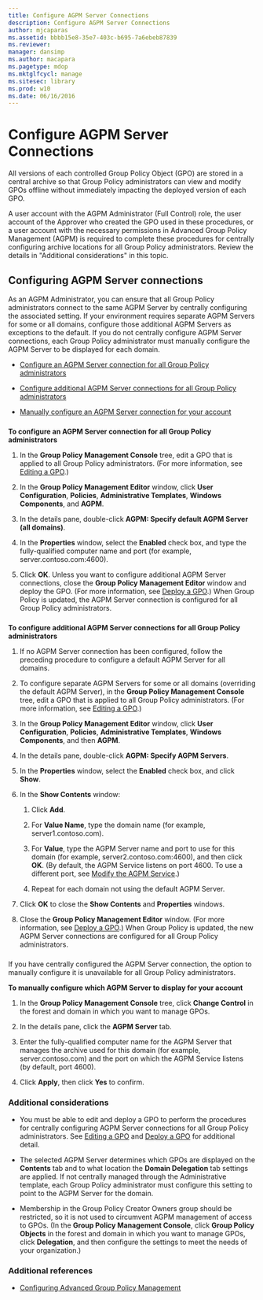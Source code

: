 ```yaml
---
title: Configure AGPM Server Connections
description: Configure AGPM Server Connections
author: mjcaparas
ms.assetid: bbbb15e8-35e7-403c-b695-7a6ebeb87839
ms.reviewer: 
manager: dansimp
ms.author: macapara
ms.pagetype: mdop
ms.mktglfcycl: manage
ms.sitesec: library
ms.prod: w10
ms.date: 06/16/2016
---
```



# Configure AGPM Server Connections


All versions of each controlled Group Policy Object (GPO) are stored in a central archive so that Group Policy administrators can view and modify GPOs offline without immediately impacting the deployed version of each GPO.

A user account with the AGPM Administrator (Full Control) role, the user account of the Approver who created the GPO used in these procedures, or a user account with the necessary permissions in Advanced Group Policy Management (AGPM) is required to complete these procedures for centrally configuring archive locations for all Group Policy administrators. Review the details in "Additional considerations" in this topic.

## Configuring AGPM Server connections


As an AGPM Administrator, you can ensure that all Group Policy administrators connect to the same AGPM Server by centrally configuring the associated setting. If your environment requires separate AGPM Servers for some or all domains, configure those additional AGPM Servers as exceptions to the default. If you do not centrally configure AGPM Server connections, each Group Policy administrator must manually configure the AGPM Server to be displayed for each domain.

-   [Configure an AGPM Server connection for all Group Policy administrators](#bkmk-defaultarchiveloc)

-   [Configure additional AGPM Server connections for all Group Policy administrators](#bkmk-additionalarchiveloc)

-   [Manually configure an AGPM Server connection for your account](#bkmk-manuallyconfigurearchiveloc)

### <a href="" id="bkmk-defaultarchiveloc"></a>

**To configure an AGPM Server connection for all Group Policy administrators**

1.  In the **Group Policy Management Console** tree, edit a GPO that is applied to all Group Policy administrators. (For more information, see [Editing a GPO](editing-a-gpo-agpm40.md).)

2.  In the **Group Policy Management Editor** window, click **User Configuration**, **Policies**, **Administrative Templates**, **Windows Components**, and **AGPM**.

3.  In the details pane, double-click **AGPM: Specify default AGPM Server (all domains)**.

4.  In the **Properties** window, select the **Enabled** check box, and type the fully-qualified computer name and port (for example, server.contoso.com:4600).

5.  Click **OK**. Unless you want to configure additional AGPM Server connections, close the **Group Policy Management Editor** window and deploy the GPO. (For more information, see [Deploy a GPO](deploy-a-gpo-agpm40.md).) When Group Policy is updated, the AGPM Server connection is configured for all Group Policy administrators.

### <a href="" id="bkmk-additionalarchiveloc"></a>

**To configure additional AGPM Server connections for all Group Policy administrators**

1.  If no AGPM Server connection has been configured, follow the preceding procedure to configure a default AGPM Server for all domains.

2.  To configure separate AGPM Servers for some or all domains (overriding the default AGPM Server), in the **Group Policy Management Console** tree, edit a GPO that is applied to all Group Policy administrators. (For more information, see [Editing a GPO](editing-a-gpo-agpm40.md).)

3.  In the **Group Policy Management Editor** window, click **User Configuration**, **Policies**, **Administrative Templates**, **Windows Components**, and then **AGPM**.

4.  In the details pane, double-click **AGPM: Specify AGPM Servers**.

5.  In the **Properties** window, select the **Enabled** check box, and click **Show**.

6.  In the **Show Contents** window:

    1.  Click **Add**.

    2.  For **Value Name**, type the domain name (for example, server1.contoso.com).

    3.  For **Value**, type the AGPM Server name and port to use for this domain (for example, server2.contoso.com:4600), and then click **OK**. (By default, the AGPM Service listens on port 4600. To use a different port, see [Modify the AGPM Service](modify-the-agpm-service-agpm40.md).)

    4.  Repeat for each domain not using the default AGPM Server.

7.  Click **OK** to close the **Show Contents** and **Properties** windows.

8.  Close the **Group Policy Management Editor** window. (For more information, see [Deploy a GPO](deploy-a-gpo-agpm40.md).) When Group Policy is updated, the new AGPM Server connections are configured for all Group Policy administrators.

### <a href="" id="bkmk-manuallyconfigurearchiveloc"></a>

If you have centrally configured the AGPM Server connection, the option to manually configure it is unavailable for all Group Policy administrators.

**To manually configure which AGPM Server to display for your account**

1.  In the **Group Policy Management Console** tree, click **Change Control** in the forest and domain in which you want to manage GPOs.

2.  In the details pane, click the **AGPM Server** tab.

3.  Enter the fully-qualified computer name for the AGPM Server that manages the archive used for this domain (for example, server.contoso.com) and the port on which the AGPM Service listens (by default, port 4600).

4.  Click **Apply**, then click **Yes** to confirm.

### Additional considerations

-   You must be able to edit and deploy a GPO to perform the procedures for centrally configuring AGPM Server connections for all Group Policy administrators. See [Editing a GPO](editing-a-gpo-agpm40.md) and [Deploy a GPO](deploy-a-gpo-agpm40.md) for additional detail.

-   The selected AGPM Server determines which GPOs are displayed on the **Contents** tab and to what location the **Domain Delegation** tab settings are applied. If not centrally managed through the Administrative template, each Group Policy administrator must configure this setting to point to the AGPM Server for the domain.

-   Membership in the Group Policy Creator Owners group should be restricted, so it is not used to circumvent AGPM management of access to GPOs. (In the **Group Policy Management Console**, click **Group Policy Objects** in the forest and domain in which you want to manage GPOs, click **Delegation**, and then configure the settings to meet the needs of your organization.)

### Additional references

-   [Configuring Advanced Group Policy Management](configuring-advanced-group-policy-management-agpm40.md)

 

 





